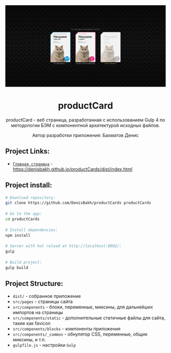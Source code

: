 <div align="center">
  <img width="800" height="auto" src="https://github.com/DenisBakh/productCards/blob/master/productCard.png">
  <h1>productCard</h1>
  <p>
    productCard - веб страница, разработанная с использованием Gulp 4 по методологии БЭМ с компонентной архитектурой исходных файлов.
  </p>
  <p>Автор разработки приложения: Бахматов Денис</p>
</div>

## Project Links:

* <a href="https://denisbakh.github.io/productCards/dist/index.html" target="_blank">`Главная страница`</a> - https://denisbakh.github.io/productCards/dist/index.html


## Project install:

``` bash
# Download repository:
git clone https://github.com/DenisBakh/productCards productCards

# Go to the app:
cd productCards

# Install dependencies:
npm install

# Server with hot reload at http://localhost:8002/:
gulp

# Build project:
gulp build
```

## Project Structure:

* `dist/` - собранное приложение
* `src/pages` - страницы сайта
* `src/components` - блоки, переменные, миксины, для дальнейших импортов на страницы
* `src/components/static` - дополнительные статичные файлы для сайта, такие как favicon
* `src/components/blocks` - компоненты приложения
* `src/components/_common` - обнулятор CSS, переменные, общие миксины, и т.п.
* `gulpfile.js` - настройки `Gulp`
